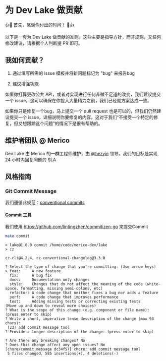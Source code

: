 # 为 Dev Lake 做贡献

👍🎉 首先，感谢你付出的时间！ 🎉👍

以下是一套为 Dev Lake 做贡献的准则。这些主要是指导方针，而非规则。又任何修改建议，请根据个人判断提 PR 即可。


## 我如何贡献？

1. 通过填写所需的 issue 模板并将新问题标记为 "bug" 来报告bug

2. 建议增强功能

如果你打算更改公共 API，或者对实现进行任何非微不足道的改变，我们建议提交一个 issue。这可以确保在你投入大量精力之前，我们已经就方案达成一致。

如果你只是修复一个bug，马上提交一个 pull request 也是可以的，但我们仍然建议提交一个 issue，详细说明你要修复的内容。这对于我们“不接受一个特定的修复，但又想跟踪这个问题”的情况下是很有帮助的。


## 维护者团队 @ Merico

Dev Lake 由 Merico 的一群工程师维护，由 [@hezyin](https://github.com/hezyin) 领导。我们的目标是实现 24 小时内回复问题的 SLA

## 风格指南

### Git Commit Message

我们遵循此规范：[conventional commits](https://www.conventionalcommits.org/en/v1.0.0/#summary)

#### Commit 工具

我们使用 https://github.com/lintingzhen/commitizen-go 来提交Commit

```sh
make commit
```

```
> lake@1.0.0 commit /home/code/merico-dev/lake
> cz

cz-cli@4.2.4, cz-conventional-changelog@3.3.0

? Select the type of change that you're committing: (Use arrow keys)
> feat:     A new feature
  fix:      A bug fix
  docs:     Documentation only changes
  style:    Changes that do not affect the meaning of the code (white-space, formatting, missing semi-colons, etc)
  refactor: A code change that neither fixes a bug nor adds a feature
  perf:     A code change that improves performance
  test:     Adding missing tests or correcting existing tests
(Move up and down to reveal more choices)
? What is the scope of this change (e.g. component or file name): (press enter to skip)
? Write a short, imperative tense description of the change (max 93 chars):
 (23) add commit message tool
? Provide a longer description of the change: (press enter to skip)

? Are there any breaking changes? No
? Does this change affect any open issues? No
[chore/commit_message dc34f57] chore: add commit message tool
 5 files changed, 585 insertions(+), 4 deletions(-)
```
